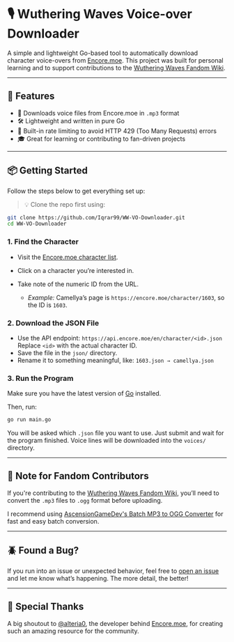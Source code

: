 # 🎙️ Wuthering Waves Voice-over Downloader

A simple and lightweight Go-based tool to automatically download character voice-overs from [Encore.moe](https://encore.moe/). This project was built for personal learning and to support contributions to the [Wuthering Waves Fandom Wiki](https://wutheringwaves.fandom.com/wiki/).

---

## 🚀 Features

* 📁 Downloads voice files from Encore.moe in `.mp3` format
* 🛠️ Lightweight and written in pure Go
* 🚧 Built-in rate limiting to avoid HTTP 429 (Too Many Requests) errors
* 🎓 Great for learning or contributing to fan-driven projects

---

## 📦 Getting Started

Follow the steps below to get everything set up:

> 💡 Clone the repo first using:

```bash
git clone https://github.com/Iqrar99/WW-VO-Downloader.git
cd WW-VO-Downloader
```

### 1. Find the Character

* Visit the [Encore.moe character list](https://encore.moe/character).
* Click on a character you’re interested in.
* Take note of the numeric ID from the URL.

  * *Example:* Camellya’s page is `https://encore.moe/character/1603`, so the ID is `1603`.

### 2. Download the JSON File

* Use the API endpoint:
  `https://api.encore.moe/en/character/<id>.json`
  Replace `<id>` with the actual character ID.
* Save the file in the `json/` directory.
* Rename it to something meaningful, like:
  `1603.json → camellya.json`

### 3. Run the Program

Make sure you have the latest version of [Go](https://go.dev/doc/install) installed.

Then, run:

```bash
go run main.go
```

You will be asked which `.json` file you want to use. Just submit and wait for the program finished. Voice lines will be downloaded into the `voices/` directory.

---

## 📝 Note for Fandom Contributors

If you're contributing to the [Wuthering Waves Fandom Wiki](https://wutheringwaves.fandom.com/wiki/), you’ll need to convert the `.mp3` files to `.ogg` format before uploading.

I recommend using [AscensionGameDev's Batch MP3 to OGG Converter](https://github.com/AscensionGameDev/Batch-MP3-to-OGG-Converter) for fast and easy batch conversion.

---

## 🪲 Found a Bug?

If you run into an issue or unexpected behavior, feel free to [open an issue](https://github.com/your-username/wuthering-waves-voice-downloader/issues) and let me know what’s happening. The more detail, the better!

---

## 🙏 Special Thanks

A big shoutout to [@alteria0](https://twitter.com/alteria0), the developer behind [Encore.moe](https://encore.moe/), for creating such an amazing resource for the community.
